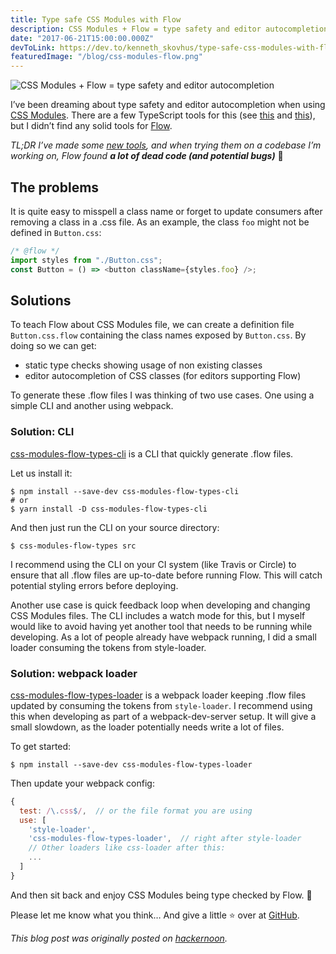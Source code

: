 ```yaml
---
title: Type safe CSS Modules with Flow
description: CSS Modules + Flow = type safety and editor autocompletion. Introducing a few open source projects to help you with type safety and editor autocompletion.
date: "2017-06-21T15:00:00.000Z"
devToLink: https://dev.to/kenneth_skovhus/type-safe-css-modules-with-flow-3ojp
featuredImage: "/blog/css-modules-flow.png"
---
```


![CSS Modules + Flow = type safety and editor autocompletion](/blog/css-modules-flow.png)

I’ve been dreaming about type safety and editor autocompletion when using [CSS Modules](https://github.com/css-modules/css-modules). There are a few TypeScript tools for this (see [this](https://medium.com/@sapegin/css-modules-with-typescript-and-webpack-6b221ebe5f10) and [this](https://github.com/Quramy/typed-css-modules)), but I didn’t find any solid tools for [Flow](https://flow.org/).

_TL;DR I’ve made some [new tools](https://github.com/skovhus/css-modules-flow-types), and when trying them on a codebase I’m working on, Flow found **a lot of dead code (and potential bugs)**_ 😬

## The problems

It is quite easy to misspell a class name or forget to update consumers after removing a class in a .css file. As an example, the class `foo` might not be defined in `Button.css`:

```javascript title="Button.js"
/* @flow */
import styles from "./Button.css";
const Button = () => <button className={styles.foo} />;
```

## Solutions

To teach Flow about CSS Modules file, we can create a definition file `Button.css.flow` containing the class names exposed by `Button.css`. By doing so we can get:

- static type checks showing usage of non existing classes
- editor autocompletion of CSS classes (for editors supporting Flow)

To generate these .flow files I was thinking of two use cases. One using a simple CLI and another using webpack.

### Solution: CLI

[css-modules-flow-types-cli](https://www.npmjs.com/package/css-modules-flow-types-cli) is a CLI that quickly generate .flow files.

Let us install it:

```shell
$ npm install --save-dev css-modules-flow-types-cli
# or
$ yarn install -D css-modules-flow-types-cli
```

And then just run the CLI on your source directory:

```shell
$ css-modules-flow-types src
```

I recommend using the CLI on your CI system (like Travis or Circle) to ensure that all .flow files are up-to-date before running Flow. This will catch potential styling errors before deploying.

Another use case is quick feedback loop when developing and changing CSS Modules files. The CLI includes a watch mode for this, but I myself would like to avoid having yet another tool that needs to be running while developing. As a lot of people already have webpack running, I did a small loader consuming the tokens from style-loader.

### Solution: webpack loader

[css-modules-flow-types-loader](https://www.npmjs.com/package/css-modules-flow-types-loader) is a webpack loader keeping .flow files updated by consuming the tokens from `style-loader`. I recommend using this when developing as part of a webpack-dev-server setup. It will give a small slowdown, as the loader potentially needs write a lot of files.

To get started:

```shell
$ npm install --save-dev css-modules-flow-types-loader
```

Then update your webpack config:

```javascript title="webpack.config.js"
{
  test: /\.css$/,  // or the file format you are using
  use: [
    'style-loader',
    'css-modules-flow-types-loader',  // right after style-loader
    // Other loaders like css-loader after this:
    ...
  ]
}
```

And then sit back and enjoy CSS Modules being type checked by Flow. 🍺

Please let me know what you think… And give a little ⭐️ over at [GitHub](https://github.com/skovhus/css-modules-flow-types).

_This blog post was originally posted on [hackernoon](https://hackernoon.com/type-safe-css-modules-with-flow-dd95e761bbe5)._
